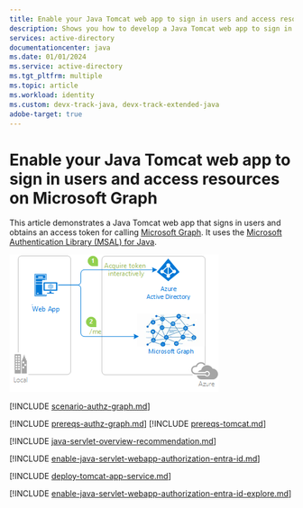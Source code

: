 ```yaml
---
title: Enable your Java Tomcat web app to sign in users and access resources on Microsoft Graph
description: Shows you how to develop a Java Tomcat web app to sign in users and call Microsoft Graph with the Microsoft identity platform.
services: active-directory
documentationcenter: java
ms.date: 01/01/2024
ms.service: active-directory
ms.tgt_pltfrm: multiple
ms.topic: article
ms.workload: identity
ms.custom: devx-track-java, devx-track-extended-java
adobe-target: true
---
```


# Enable your Java Tomcat web app to sign in users and access resources on Microsoft Graph

This article demonstrates a Java Tomcat web app that signs in users and obtains an access token for calling [Microsoft Graph](https://docs.microsoft.com/graph/overview). It uses the [Microsoft Authentication Library (MSAL) for Java](https://github.com/AzureAD/microsoft-authentication-library-for-java).

![Overview](./media/topology.png)

[!INCLUDE [scenario-authz-graph.md](includes/scenario-authz-graph.md)]

[!INCLUDE [prereqs-authz-graph.md](includes/prereqs-authz-graph.md)]
[!INCLUDE [prereqs-tomcat.md](includes/prereqs-tomcat.md)]

[!INCLUDE [java-servlet-overview-recommendation.md](includes/java-servlet-overview-recommendation.md)]

[!INCLUDE [enable-java-servlet-webapp-authorization-entra-id.md](includes/enable-java-servlet-webapp-authorization-entra-id.md)]

[!INCLUDE [deploy-tomcat-app-service.md](includes/deploy-tomcat-app-service.md)]


[!INCLUDE [enable-java-servlet-webapp-authorization-entra-id-explore.md](includes/enable-java-servlet-webapp-authorization-entra-id-explore.md)]
